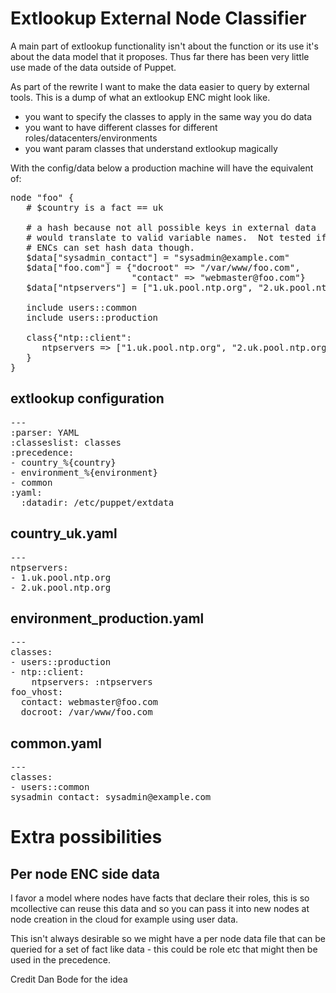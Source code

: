 Extlookup External Node Classifier
==================================

A main part of extlookup functionality isn't
about the function or its use it's about the data
model that it proposes.  Thus far there has been very
little use made of the data outside of Puppet.

As part of the rewrite I want to make the data easier
to query by external tools.  This is a dump of what an
extlookup ENC might look like.

  * you want to specify the classes to apply in the same way you do data
  * you want to have different classes for different roles/datacenters/environments
  * you want param classes that understand extlookup magically

With the config/data below a production machine will have the equivalent of:

<pre>
node "foo" {
   # $country is a fact == uk

   # a hash because not all possible keys in external data
   # would translate to valid variable names.  Not tested if
   # ENCs can set hash data though.
   $data["sysadmin_contact"] = "sysadmin@example.com"
   $data["foo.com"] = {"docroot" => "/var/www/foo.com",
                       "contact" => "webmaster@foo.com"}
   $data["ntpservers"] = ["1.uk.pool.ntp.org", "2.uk.pool.ntp.org"]

   include users::common
   include users::production

   class{"ntp::client":
      ntpservers => ["1.uk.pool.ntp.org", "2.uk.pool.ntp.org"]
   }
}
</pre>

extlookup configuration
-----------------------

<pre>
---
:parser: YAML
:classeslist: classes
:precedence:
- country_%{country}
- environment_%{environment}
- common
:yaml:
  :datadir: /etc/puppet/extdata
</pre>

country_uk.yaml
---------------

<pre>
---
ntpservers:
- 1.uk.pool.ntp.org
- 2.uk.pool.ntp.org
</pre>

environment_production.yaml
---------------------------

<pre>
---
classes:
- users::production
- ntp::client:
    ntpservers: :ntpservers
foo_vhost:
  contact: webmaster@foo.com
  docroot: /var/www/foo.com
</pre>

common.yaml
-----------

<pre>
---
classes:
- users::common
sysadmin_contact: sysadmin@example.com
</pre>


Extra possibilities
===================

Per node ENC side data
----------------------
I favor a model where nodes have facts that declare their roles,
this is so mcollective can reuse this data and so you can pass it
into new nodes at node creation in the cloud for example using
user data.

This isn't always desirable so we might have a per node data file
that can be queried for a set of fact like data - this could be
role etc that might then be used in the precedence.

Credit Dan Bode for the idea
